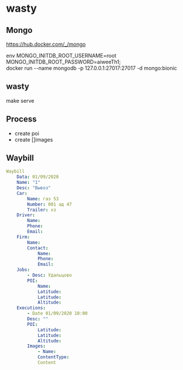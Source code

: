 # wasty

## Mongo

https://hub.docker.com/_/mongo

env MONGO_INITDB_ROOT_USERNAME=root MONGO_INITDB_ROOT_PASSWORD=aiweeTh1; \
    docker run --name mongodb -p 127.0.0.1:27017:27017 -d mongo:bionic

## wasty

make serve

## Process

- create poi
- create []images

## Waybill
```yml
Waybill
    Data: 01/09/2020
    Name: "1"
    Desc: "Вывоз"
    Car:
        Name: газ 53
        Number: 001 ад 47
        Trailer: хз
    Driver:
        Name:
        Phone:
        Email:
    Firm:
        Name:
        Contact:
            Name:
            Phone:
            Email:
    Jobs:
        - Desc: Удальцово
        POI:
            Name:
            Latitude:
            Latitude:
            Altitude:
    Executions:
        - Date 01/09/2020 10:00
        Desc: ""
        POI:
            Latitude:
            Latitude:
            Altitude:
        Images:
            - Name:
            ContentType:
            Content
            
```    
    